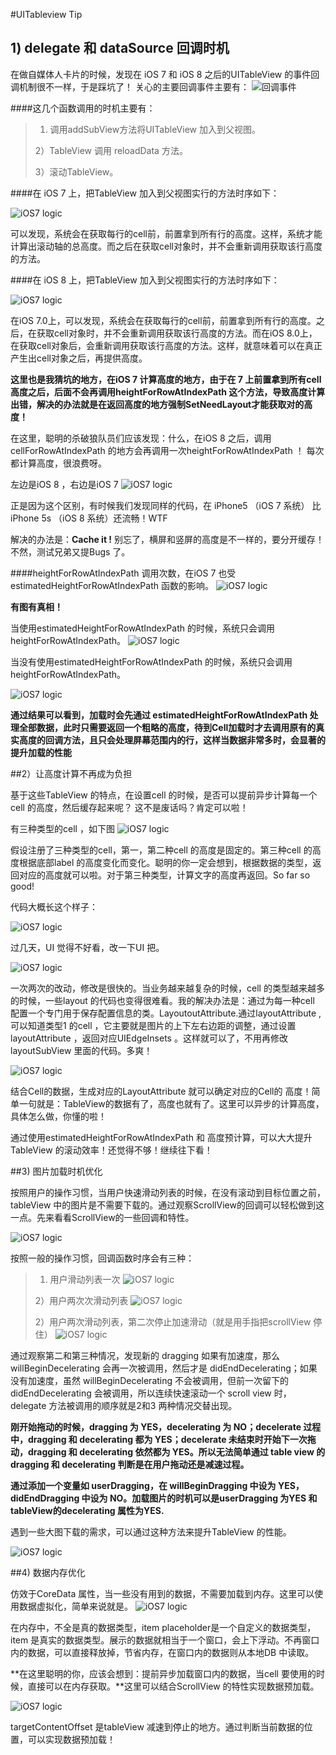 #UITableview Tip



## 1) delegate 和 dataSource 回调时机

在做自媒体人卡片的时候，发现在 iOS 7 和 iOS 8 之后的UITableView 的事件回调机制很不一样，于是踩坑了！
关心的主要回调事件主要有：
![回调事件](./2.png)

####这几个函数调用的时机主要有：
>1) 调用addSubView方法将UITableView 加入到父视图。
>
>2）TableView 调用 reloadData 方法。
>
>3）滚动TableView。


####在 iOS 7 上，把TableView 加入到父视图实行的方法时序如下：

![iOS7 logic](./1.png)


可以发现，系统会在获取每行的cell前，前置拿到所有行的高度。这样，系统才能计算出滚动轴的总高度。而之后在获取cell对象时，并不会重新调用获取该行高度的方法。

####在 iOS 8 上，把TableView 加入到父视图实行的方法时序如下：

![iOS7 logic](./3.png)


在iOS 7.0上，可以发现，系统会在获取每行的cell前，前置拿到所有行的高度。之后，在获取cell对象时，并不会重新调用获取该行高度的方法。而在iOS 8.0上，在获取cell对象后，会重新调用获取该行高度的方法。这样，就意味着可以在真正产生出cell对象之后，再提供高度。

**这里也是我猜坑的地方，在iOS 7 计算高度的地方，由于在 7 上前置拿到所有cell 高度之后，后面不会再调用heightForRowAtIndexPath 这个方法，导致高度计算出错，解决的办法就是在返回高度的地方强制SetNeedLayout才能获取对的高度！**


在这里，聪明的杀破狼队员们应该发现：什么，在iOS 8 之后，调用cellForRowAtIndexPath 的地方会再调用一次heightForRowAtIndexPath ！ 每次都计算高度，很浪费呀。

左边是iOS 8 ，右边是iOS 7
![iOS7 logic](./4.png)

正是因为这个区别，有时候我们发现同样的代码，在 iPhone5 （iOS 7 系统） 比 iPhone 5s （iOS 8 系统）还流畅！WTF

解决的办法是：**Cache it !** 别忘了，横屏和竖屏的高度是不一样的，要分开缓存！不然，测试兄弟又提Bugs 了。


####heightForRowAtIndexPath 调用次数，在iOS 7 也受estimatedHeightForRowAtIndexPath 函数的影响。
![iOS7 logic](./5.png)

**有图有真相！**
 
当使用estimatedHeightForRowAtIndexPath 的时候，系统只会调用heightForRowAtIndexPath。
![iOS7 logic](./6.png)

当没有使用estimatedHeightForRowAtIndexPath 的时候，系统只会调用heightForRowAtIndexPath。

![iOS7 logic](./7.png)

**通过结果可以看到，加载时会先通过 estimatedHeightForRowAtIndexPath 处理全部数据，此时只需要返回一个粗略的高度，待到Cell加载时才去调用原有的真实高度的回调方法，且只会处理屏幕范围内的行，这样当数据非常多时，会显著的提升加载的性能**

##2）让高度计算不再成为负担


基于这些TableView 的特点，在设置cell 的时候，是否可以提前异步计算每一个cell 的高度，然后缓存起来呢？
这不是废话吗？肯定可以啦！


有三种类型的cell ，如下图
![iOS7 logic](./8.png)

假设注册了三种类型的cell，第一，第二种cell 的高度是固定的。第三种cell 的高度根据底部label 的高度变化而变化。聪明的你一定会想到，根据数据的类型，返回对应的高度就可以啦。对于第三种类型，计算文字的高度再返回。So far so good!


代码大概长这个样子：

![iOS7 logic](./9.png)


过几天，UI 觉得不好看，改一下UI 把。

![iOS7 logic](./10.png)

一次两次的改动，修改是很快的。当业务越来越复杂的时候，cell 的类型越来越多的时候，一些layout 的代码也变得很难看。我的解决办法是：通过为每一种cell 配置一个专门用于保存配置信息的类。LayoutoutAttribute.通过layoutAttribute ,可以知道类型1 的cell ，它主要就是图片的上下左右边距的调整，通过设置layoutAttribute ，返回对应UIEdgeInsets 。这样就可以了，不用再修改layoutSubView 里面的代码。多爽！

![iOS7 logic](./11.png)


结合Cell的数据，生成对应的LayoutAttribute 就可以确定对应的Cell的 高度！简单一句就是：TableView的数据有了，高度也就有了。这里可以异步的计算高度，具体怎么做，你懂的啦！

通过使用estimatedHeightForRowAtIndexPath 和 高度预计算，可以大大提升TableView  的滚动效率！还觉得不够！继续往下看！

##3) 图片加载时机优化

按照用户的操作习惯，当用户快速滑动列表的时候，在没有滚动到目标位置之前，tableView 中的图片是不需要下载的。通过观察ScrollView的回调可以轻松做到这一点。先来看看ScrollView的一些回调和特性。

![iOS7 logic](./12.png)

按照一般的操作习惯，回调函数时序会有三种：
>1) 用户滑动列表一次
>![iOS7 logic](./13.png)
>
>2）用户两次次滑动列表
>![iOS7 logic](./14.png)
>
>2）用户两次滑动列表，第二次停止加速滑动（就是用手指把scrollView 停住）
>![iOS7 logic](./15.png)
>

通过观察第二和第三种情况，发现新的 dragging 如果有加速度，那么 willBeginDecelerating 会再一次被调用，然后才是 didEndDecelerating；如果没有加速度，虽然 willBeginDecelerating 不会被调用，但前一次留下的 didEndDecelerating 会被调用，所以连续快速滚动一个 scroll view 时，delegate 方法被调用的顺序就是2和3 两种情况交替出现。

**刚开始拖动的时候，dragging 为 YES，decelerating 为 NO；decelerate 过程中，dragging 和 decelerating 都为 YES；decelerate 未结束时开始下一次拖动，dragging 和 decelerating 依然都为 YES。所以无法简单通过 table view 的 dragging 和 decelerating 判断是在用户拖动还是减速过程。**

**通过添加一个变量如 userDragging，在 willBeginDragging 中设为 YES，didEndDragging 中设为 NO。加载图片的时机可以是userDragging 为YES 和 tableView的decelerating 属性为YES.**

遇到一些大图下载的需求，可以通过这种方法来提升TableView 的性能。

![iOS7 logic](./16.png)

##4) 数据内存优化

仿效于CoreData 属性，当一些没有用到的数据，不需要加载到内存。这里可以使用数据虚拟化，简单来说就是。
![iOS7 logic](./17.png)

在内存中，不全是真的数据类型，item placeholder是一个自定义的数据类型，item 是真实的数据类型。展示的数据就相当于一个窗口，会上下浮动。不再窗口内的数据，可以直接释放掉，节省内存，在窗口内的数据则从本地DB 中读取。

**在这里聪明的你，应该会想到：提前异步加载窗口内的数据，当cell 要使用的时候，直接可以在内存获取。**这里可以结合ScrollView 的特性实现数据预加载。

![iOS7 logic](./18.png)

targetContentOffset 是tableView 减速到停止的地方。通过判断当前数据的位置，可以实现数据预加载！